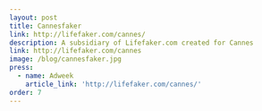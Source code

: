 ```yaml
---
layout: post
title: Cannesfaker
link: http://lifefaker.com/cannes/
description: A subsidiary of Lifefaker.com created for Cannes
link: http://lifefaker.com/cannes
image: /blog/cannesfaker.jpg
press:
  - name: Adweek
    article_link: 'http://lifefaker.com/cannes/'
order: 7
---
```

